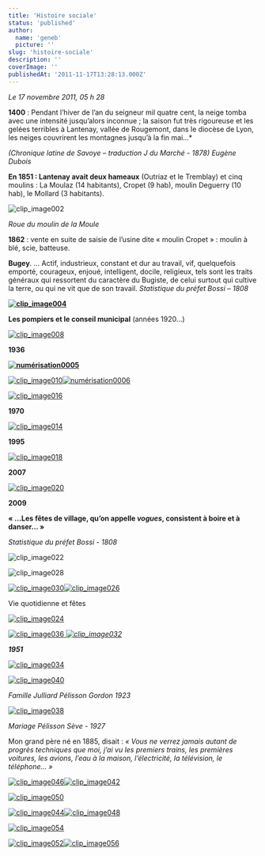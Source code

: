 ```yaml
---
title: 'Histoire sociale'
status: 'published'
author:
  name: 'geneb'
  picture: ''
slug: 'histoire-sociale'
description: ''
coverImage: ''
publishedAt: '2011-11-17T13:28:13.000Z'
---
```


*Le 17 novembre 2011, 05 h 28*

**1400** : Pendant l’hiver de l’an du seigneur mil quatre cent, la neige tomba avec une intensité jusqu’alors inconnue ; la saison fut très rigoureuse et les gelées terribles à Lantenay, vallée de Rougemont, dans le diocèse de Lyon, les neiges couvrirent les montagnes jusqu’à la fin mai…\*

*(Chronique latine de Savoye – traduction J du Marché - 1878) Eugène Dubois*

**En 1851 : Lantenay avait deux hameaux** (Outriaz et le Tremblay) et cinq moulins : La Moulaz (14 habitants), Cropet (9 hab), moulin Deguerry (10 hab), le Mollard (3 habitants).

![clip_image002](/images/Windows-Live-Writer/779ed8add43c_E93D/clip_image002_thumb.jpg "clip_image002")

*Roue du moulin de la Moule*

**1862** : vente en suite de saisie de l’usine dite « moulin Cropet » : moulin à blé, scie, batteuse.

**Bugey**. … Actif, industrieux, constant et dur au travail, vif, quelquefois emporté, courageux, enjoué, intelligent, docile, religieux, tels sont les traits généraux qui ressortent du caractère du Bugiste, de celui surtout qui cultive la terre, ou qui ne vit que de son travail. *Statistique du préfet Bossi – 1808*

[**![clip_image004](/images/Windows-Live-Writer/779ed8add43c_E93D/clip_image004_thumb.jpg "clip_image004")**](/images/Windows-Live-Writer/779ed8add43c_E93D/clip_image004_2.jpg)

**Les pompiers et le conseil municipal** (années 1920…)

[![clip_image008](/images/Windows-Live-Writer/779ed8add43c_E93D/clip_image008_thumb.jpg "clip_image008")](/images/Windows-Live-Writer/779ed8add43c_E93D/clip_image008_2.jpg)

**1936**

[**![numérisation0005](/images/Windows-Live-Writer/779ed8add43c_E93D/numerisation0005_thumb.jpg "numérisation0005")**](/images/Windows-Live-Writer/779ed8add43c_E93D/numerisation0005_2.jpg)

[![clip_image010](/images/Windows-Live-Writer/779ed8add43c_E93D/clip_image010_thumb.gif "clip_image010")](/images/Windows-Live-Writer/779ed8add43c_E93D/clip_image010_2.gif)[![numérisation0006](/images/Windows-Live-Writer/779ed8add43c_E93D/numerisation0006_thumb.jpg "numérisation0006")](/images/Windows-Live-Writer/779ed8add43c_E93D/numerisation0006_2.jpg)

[![clip_image016](/images/Windows-Live-Writer/779ed8add43c_E93D/clip_image016_thumb.jpg "clip_image016")](/images/Windows-Live-Writer/779ed8add43c_E93D/clip_image016_2.jpg)

**1970**

[![clip_image014](/images/Windows-Live-Writer/779ed8add43c_E93D/clip_image014_thumb.jpg "clip_image014")](/images/Windows-Live-Writer/779ed8add43c_E93D/clip_image014_2.jpg)

**1995**

[![clip_image018](/images/Windows-Live-Writer/779ed8add43c_E93D/clip_image018_thumb.jpg "clip_image018")](/images/Windows-Live-Writer/779ed8add43c_E93D/clip_image018_2.jpg)

**2007**

[![clip_image020](/images/Windows-Live-Writer/779ed8add43c_E93D/clip_image020_thumb.jpg "clip_image020")](/images/Windows-Live-Writer/779ed8add43c_E93D/clip_image020_2.jpg)

**2009**

**« …Les fêtes de village, qu’on appelle *vogues*, consistent à boire et à danser… »**

*Statistique du préfet Bossi - 1808*

![clip_image022](/images/Windows-Live-Writer/779ed8add43c_E93D/clip_image022_thumb.gif "clip_image022")

![clip_image028](/images/Windows-Live-Writer/779ed8add43c_E93D/clip_image028_thumb.gif "clip_image028")

[![clip_image030](/images/Windows-Live-Writer/779ed8add43c_E93D/clip_image030_thumb.jpg "clip_image030")](/images/Windows-Live-Writer/779ed8add43c_E93D/clip_image030_2.jpg)[![clip_image026](/images/Windows-Live-Writer/779ed8add43c_E93D/clip_image026_thumb.gif "clip_image026")](/images/Windows-Live-Writer/779ed8add43c_E93D/clip_image026_2.gif)

Vie quotidienne et fêtes

[![clip_image024](/images/Windows-Live-Writer/779ed8add43c_E93D/clip_image024_thumb.jpg "clip_image024")](/images/Windows-Live-Writer/779ed8add43c_E93D/clip_image024_2.jpg)

[![clip_image036](/images/Windows-Live-Writer/779ed8add43c_E93D/clip_image036_thumb.jpg "clip_image036") ](/images/Windows-Live-Writer/779ed8add43c_E93D/clip_image036_2.jpg)[*![clip_image032](/images/Windows-Live-Writer/779ed8add43c_E93D/clip_image032_thumb.gif "clip_image032")*](/images/Windows-Live-Writer/779ed8add43c_E93D/clip_image032_2.gif)

***1951***

[![clip_image034](/images/Windows-Live-Writer/779ed8add43c_E93D/clip_image034_thumb.gif "clip_image034")](/images/Windows-Live-Writer/779ed8add43c_E93D/clip_image034_2.gif)

[![clip_image040](/images/Windows-Live-Writer/779ed8add43c_E93D/clip_image040_thumb.jpg "clip_image040")](/images/Windows-Live-Writer/779ed8add43c_E93D/clip_image040_2.jpg)

*Famille Julliard Pélisson Gordon 1923*

[![clip_image038](/images/Windows-Live-Writer/779ed8add43c_E93D/clip_image038_thumb.jpg "clip_image038")](/images/Windows-Live-Writer/779ed8add43c_E93D/clip_image038_2.jpg)

*Mariage Pélisson Sève - 1927*

Mon grand père né en 1885, disait : *« Vous ne verrez jamais autant de progrès techniques que moi, j’ai vu les premiers trains, les premières voitures, les avions, l’eau à la maison, l’électricité, la télévision, le téléphone… »*

[![clip_image046](/images/Windows-Live-Writer/779ed8add43c_E93D/clip_image046_thumb.jpg "clip_image046")](/images/Windows-Live-Writer/779ed8add43c_E93D/clip_image046_2.jpg)[![clip_image042](/images/Windows-Live-Writer/779ed8add43c_E93D/clip_image042_thumb.gif "clip_image042")](/images/Windows-Live-Writer/779ed8add43c_E93D/clip_image042_2.gif)

[![clip_image050](/images/Windows-Live-Writer/779ed8add43c_E93D/clip_image050_thumb.jpg "clip_image050")](/images/Windows-Live-Writer/779ed8add43c_E93D/clip_image050_2.jpg)

[![clip_image044](/images/Windows-Live-Writer/779ed8add43c_E93D/clip_image044_thumb.jpg "clip_image044")](/images/Windows-Live-Writer/779ed8add43c_E93D/clip_image044_2.jpg)[![clip_image048](/images/Windows-Live-Writer/779ed8add43c_E93D/clip_image048_thumb.gif "clip_image048")](/images/Windows-Live-Writer/779ed8add43c_E93D/clip_image048_2.gif)

[![clip_image054](/images/Windows-Live-Writer/779ed8add43c_E93D/clip_image054_thumb.jpg "clip_image054")](/images/Windows-Live-Writer/779ed8add43c_E93D/clip_image054_2.jpg)

[![clip_image052](/images/Windows-Live-Writer/779ed8add43c_E93D/clip_image052_thumb.gif "clip_image052")](/images/Windows-Live-Writer/779ed8add43c_E93D/clip_image052_2.gif)[![clip_image056](/images/Windows-Live-Writer/779ed8add43c_E93D/clip_image056_thumb.gif "clip_image056")](/images/Windows-Live-Writer/779ed8add43c_E93D/clip_image056_2.gif)
